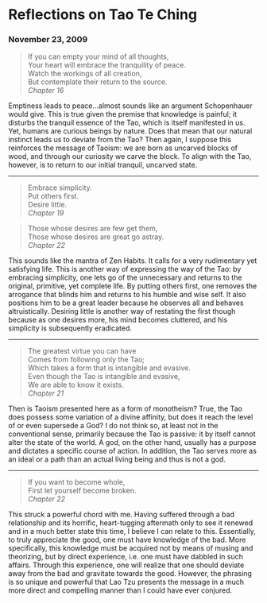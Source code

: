 # Reflections on Tao Te Ching
### November 23, 2009

>If you can empty your mind of all thoughts,  
>Your heart will embrace the tranquility of peace.  
>Watch the workings of all creation,  
>But contemplate their return to the source.  
>*Chapter 16*

Emptiness leads to peace…almost sounds like an argument Schopenhauer would give. This is true given the premise that knowledge is painful; it disturbs the tranquil essence of the Tao, which is itself manifested in us. Yet, humans are curious beings by nature. Does that mean that our natural instinct leads us to deviate from the Tao? Then again, I suppose this reinforces the message of Taoism: we are born as uncarved blocks of wood, and through our curiosity we carve the block. To align with the Tao, however, is to return to our initial tranquil, uncarved state.

------

>Embrace simplicity.  
>Put others first.  
>Desire little.  
>*Chapter 19*

>Those whose desires are few get them,  
>Those whose desires are great go astray.  
>*Chapter 22*

This sounds like the mantra of Zen Habits. It calls for a very rudimentary yet satisfying life. This is another way of expressing the way of the Tao: by embracing simplicity, one lets go of the unnecessary and returns to the original, primitive, yet complete life. By putting others first, one removes the arrogance that blinds him and returns to his humble and wise self. It also positions him to be a great leader because he observes all and behaves altruistically. Desiring little is another way of restating the first though because as one desires more, his mind becomes cluttered, and his simplicity is subsequently eradicated.

------

>The greatest virtue you can have  
>Comes from following only the Tao;  
>Which takes a form that is intangible and evasive.  
>Even though the Tao is intangible and evasive,  
>We are able to know it exists.  
>*Chapter 21*

Then is Taoism presented here as a form of monotheism? True, the Tao does possess some variation of a divine affinity, but does it reach the level of or even supersede a God? I do not think so, at least not in the conventional sense, primarily because the Tao is passive: it by itself cannot alter the state of the world. A god, on the other hand, usually has a purpose and dictates a specific course of action. In addition, the Tao serves more as an ideal or a path than an actual living being and thus is not a god.

------

>If you want to become whole,  
>First let yourself become broken.  
>*Chapter 22*

This struck a powerful chord with me. Having suffered through a bad relationship and its horrific, heart-tugging aftermath only to see it renewed and in a much better state this time, I believe I can relate to this. Essentially, to truly appreciate the good, one must have knowledge of the bad. More specifically, this knowledge must be acquired not by means of musing and theorizing, but by direct experience, i.e. one must have dabbled in such affairs. Through this experience, one will realize that one should deviate away from the bad and gravitate towards the good. However, the phrasing is so unique and powerful that Lao Tzu presents the message in a much more direct and compelling manner than I could have ever conjured.